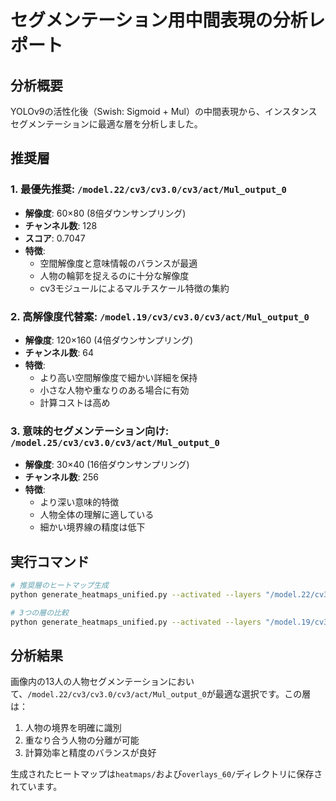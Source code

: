 # セグメンテーション用中間表現の分析レポート

## 分析概要

YOLOv9の活性化後（Swish: Sigmoid + Mul）の中間表現から、インスタンスセグメンテーションに最適な層を分析しました。

## 推奨層

### 1. 最優先推奨: `/model.22/cv3/cv3.0/cv3/act/Mul_output_0`
- **解像度**: 60×80 (8倍ダウンサンプリング)
- **チャンネル数**: 128
- **スコア**: 0.7047
- **特徴**:
  - 空間解像度と意味情報のバランスが最適
  - 人物の輪郭を捉えるのに十分な解像度
  - cv3モジュールによるマルチスケール特徴の集約

### 2. 高解像度代替案: `/model.19/cv3/cv3.0/cv3/act/Mul_output_0`
- **解像度**: 120×160 (4倍ダウンサンプリング)
- **チャンネル数**: 64
- **特徴**:
  - より高い空間解像度で細かい詳細を保持
  - 小さな人物や重なりのある場合に有効
  - 計算コストは高め

### 3. 意味的セグメンテーション向け: `/model.25/cv3/cv3.0/cv3/act/Mul_output_0`
- **解像度**: 30×40 (16倍ダウンサンプリング)
- **チャンネル数**: 256
- **特徴**:
  - より深い意味的特徴
  - 人物全体の理解に適している
  - 細かい境界線の精度は低下

## 実行コマンド

```bash
# 推奨層のヒートマップ生成
python generate_heatmaps_unified.py --activated --layers "/model.22/cv3/cv3.0/cv3/act/Mul_output_0" --alpha 0.6

# 3つの層の比較
python generate_heatmaps_unified.py --activated --layers "/model.19/cv3/cv3.0/cv3/act/Mul_output_0" "/model.22/cv3/cv3.0/cv3/act/Mul_output_0" "/model.25/cv3/cv3.0/cv3/act/Mul_output_0" --alpha 0.6
```

## 分析結果

画像内の13人の人物セグメンテーションにおいて、`/model.22/cv3/cv3.0/cv3/act/Mul_output_0`が最適な選択です。この層は：

1. 人物の境界を明確に識別
2. 重なり合う人物の分離が可能
3. 計算効率と精度のバランスが良好

生成されたヒートマップは`heatmaps/`および`overlays_60/`ディレクトリに保存されています。